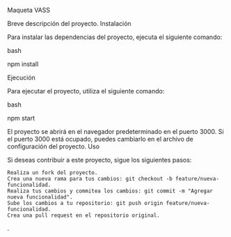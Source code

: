 Maqueta VASS

Breve descripción del proyecto.
Instalación

Para instalar las dependencias del proyecto, ejecuta el siguiente comando:

bash

npm install

Ejecución

Para ejecutar el proyecto, utiliza el siguiente comando:

bash

npm start

El proyecto se abrirá en el navegador predeterminado en el puerto 3000. Si el puerto 3000 está ocupado, puedes cambiarlo en el archivo de configuración del proyecto.
Uso

Si deseas contribuir a este proyecto, sigue los siguientes pasos:

    Realiza un fork del proyecto.
    Crea una nueva rama para tus cambios: git checkout -b feature/nueva-funcionalidad.
    Realiza tus cambios y commitea los cambios: git commit -m "Agregar nueva funcionalidad".
    Sube los cambios a tu repositorio: git push origin feature/nueva-funcionalidad.
    Crea una pull request en el repositorio original.

.

